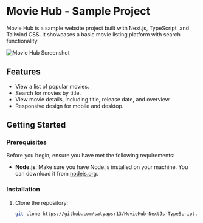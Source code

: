 # Movie Hub - Sample Project

Movie Hub is a sample website project built with Next.js, TypeScript, and Tailwind CSS. It showcases a basic movie listing platform with search functionality.

![Movie Hub Screenshot](/screenshots/movie-hub.png)

## Features

- View a list of popular movies.
- Search for movies by title.
- View movie details, including title, release date, and overview.
- Responsive design for mobile and desktop.

## Getting Started

### Prerequisites

Before you begin, ensure you have met the following requirements:

- **Node.js**: Make sure you have Node.js installed on your machine. You can download it from [nodejs.org](https://nodejs.org/).

### Installation

1. Clone the repository:

   ```bash
   git clone https://github.com/satyapsr13/MovieHub-NextJs-TypeScript.git
```

